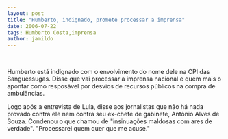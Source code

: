 ```yaml
---
layout: post
title: "Humberto, indignado, promete processar a imprensa"
date: 2006-07-22
tags: Humberto Costa,imprensa
author: jamildo
---
```

&nbsp;

Humberto est&aacute; indignado com o envolvimento do nome dele na CPI das Sanguessugas. Disse que vai processar a imprensa nacional e quem mais o apontar como respos&aacute;vel por desvios de recursos p&uacute;blicos na compra de ambul&acirc;ncias.

Logo ap&oacute;s a entrevista de Lula, disse aos jornalistas que n&atilde;o h&aacute; nada provado contra ele nem contra seu ex-chefe de gabinete, Ant&ocirc;nio Alves de Souza. Condenou o que chamou de "insinua&ccedil;&otilde;es maldosas com ares de verdade". "Processarei quem quer que me acuse."